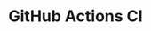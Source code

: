 # GitHub Actions CI































































































































































































































































































































































































































































































































































































































































































































































































































































































































































































































































































































































































































































































































































































































































































































































































































































































































































































































































































































































































































































































































































































































































































































































































































































































































































































































































































































































































































































































































































































































































































































































































































































































































































































































































































































































































